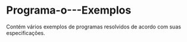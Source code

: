 # Programa-o---Exemplos
Contém vários exemplos de programas resolvidos de acordo com suas especificações. 

